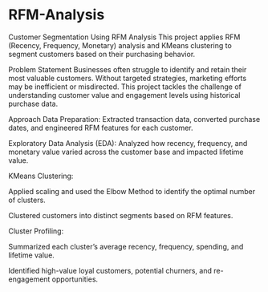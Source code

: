 # RFM-Analysis


Customer Segmentation Using RFM Analysis
This project applies RFM (Recency, Frequency, Monetary) analysis and KMeans clustering to segment customers based on their purchasing behavior.

Problem Statement
Businesses often struggle to identify and retain their most valuable customers. Without targeted strategies, marketing efforts may be inefficient or misdirected. This project tackles the challenge of understanding customer value and engagement levels using historical purchase data.

Approach
Data Preparation: Extracted transaction data, converted purchase dates, and engineered RFM features for each customer.

Exploratory Data Analysis (EDA): Analyzed how recency, frequency, and monetary value varied across the customer base and impacted lifetime value.

KMeans Clustering:

Applied scaling and used the Elbow Method to identify the optimal number of clusters.

Clustered customers into distinct segments based on RFM features.

Cluster Profiling:

Summarized each cluster’s average recency, frequency, spending, and lifetime value.

Identified high-value loyal customers, potential churners, and re-engagement opportunities.

